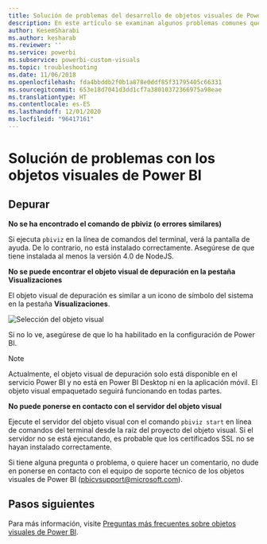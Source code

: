 ```yaml
---
title: Solución de problemas del desarrollo de objetos visuales de Power BI
description: En este artículo se examinan algunos problemas comunes que pueden encontrarse al desarrollar o crear un objeto visual personalizado de Power BI.
author: KesemSharabi
ms.author: kesharab
ms.reviewer: ''
ms.service: powerbi
ms.subservice: powerbi-custom-visuals
ms.topic: troubleshooting
ms.date: 11/06/2018
ms.openlocfilehash: fda4bbddb2f0b1a878e0ddf85f31795405c66331
ms.sourcegitcommit: 653e18d7041d3dd1cf7a38010372366975a98eae
ms.translationtype: HT
ms.contentlocale: es-ES
ms.lasthandoff: 12/01/2020
ms.locfileid: "96417161"
---
```

# <a name="troubleshoot-power-bi-visuals"></a>Solución de problemas con los objetos visuales de Power BI

## <a name="debug"></a>Depurar

**No se ha encontrado el comando de pbiviz (o errores similares)**

Si ejecuta `pbiviz` en la línea de comandos del terminal, verá la pantalla de ayuda. De lo contrario, no está instalado correctamente. Asegúrese de que tiene instalada al menos la versión 4.0 de NodeJS.

**No se puede encontrar el objeto visual de depuración en la pestaña Visualizaciones**

El objeto visual de depuración es similar a un icono de símbolo del sistema en la pestaña **Visualizaciones**.

![Selección del objeto visual](media/power-bi-custom-visuals-troubleshoot/powerbi-developer-visual-selection.png)

Si no lo ve, asegúrese de que lo ha habilitado en la configuración de Power BI.

> [!NOTE]
> Actualmente, el objeto visual de depuración solo está disponible en el servicio Power BI y no está en Power BI Desktop ni en la aplicación móvil. El objeto visual empaquetado seguirá funcionando en todas partes.

**No puede ponerse en contacto con el servidor del objeto visual**

Ejecute el servidor del objeto visual con el comando `pbiviz start` en línea de comandos del terminal desde la raíz del proyecto del objeto visual. Si el servidor no se está ejecutando, es probable que los certificados SSL no se hayan instalado correctamente.

Si tiene alguna pregunta o problema, o quiere hacer un comentario, no dude en ponerse en contacto con el equipo de soporte técnico de los objetos visuales de Power BI (pbicvsupport@microsoft.com).

## <a name="next-steps"></a>Pasos siguientes

Para más información, visite [Preguntas más frecuentes sobre objetos visuales de Power BI](power-bi-custom-visuals-faq.md#organizational-power-bi-visuals).